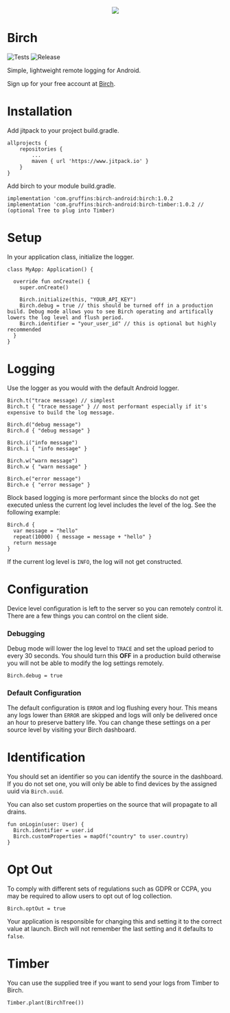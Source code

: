 <p align="center">
<img src="https://user-images.githubusercontent.com/381273/204187386-ec93e173-a6fa-40b1-8b74-c52a0c5048b3.png" />
</p>

# Birch
![Tests](https://github.com/gruffins/birch-android/actions/workflows/tests.yml/badge.svg)
![Release](https://jitpack.io/v/com.gruffins/birch-android.svg)

Simple, lightweight remote logging for Android.

Sign up for your free account at [Birch](https://birch.ryanfung.com).

# Installation

Add jitpack to your project build.gradle.
```
allprojects {
    repositories {
        ...
        maven { url 'https://www.jitpack.io' }
    }
}
```

Add birch to your module build.gradle.
```
implementation 'com.gruffins:birch-android:birch:1.0.2
implementation 'com.gruffins:birch-android:birch-timber:1.0.2 // (optional Tree to plug into Timber)
```

# Setup

In your application class, initialize the logger.
```
class MyApp: Application() {

  override fun onCreate() {
    super.onCreate()

    Birch.initialize(this, "YOUR_API_KEY")
    Birch.debug = true // this should be turned off in a production build. Debug mode allows you to see Birch operating and artifically lowers the log level and flush period.
    Birch.identifier = "your_user_id" // this is optional but highly recommended
  }
}
```
# Logging
Use the logger as you would with the default Android logger.

```
Birch.t("trace message) // simplest
Birch.t { "trace message" } // most performant especially if it's expensive to build the log message.

Birch.d("debug message")
Birch.d { "debug message" }

Birch.i("info message")
Birch.i { "info message" }

Birch.w("warn message")
Birch.w { "warn message" }

Birch.e("error message")
Birch.e { "error message" }
```

Block based logging is more performant since the blocks do not get executed unless the current log level includes the level of the log. See the following example:

```
Birch.d {
  var message = "hello"
  repeat(10000) { message = message + "hello" }
  return message
}
```

If the current log level is `INFO`, the log will not get constructed.

# Configuration
Device level configuration is left to the server so you can remotely control it. There are a few things you can control on the client side.

### Debugging
Debug mode will lower the log level to `TRACE` and set the upload period to every 30 seconds. You should turn this __OFF__ in a production build otherwise you will not be able to modify the log settings remotely.
```
Birch.debug = true
```

### Default Configuration

The default configuration is `ERROR` and log flushing every hour. This means any logs lower than `ERROR` are skipped and logs will only be delivered once an hour to preserve battery life. You can change these settings on a per source level by visiting your Birch dashboard.

# Identification
You should set an identifier so you can identify the source in the dashboard. If you do not set one, you will only be able to find devices by the assigned uuid via `Birch.uuid`.

You can also set custom properties on the source that will propagate to all drains.

```
fun onLogin(user: User) {
  Birch.identifier = user.id
  Birch.customProperties = mapOf("country" to user.country)
}
```

# Opt Out

To comply with different sets of regulations such as GDPR or CCPA, you may be required to allow users to opt out of log collection.

```
Birch.optOut = true
```

Your application is responsible for changing this and setting it to the correct value at launch. Birch will not remember the last setting and it defaults to `false`.

# Timber
You can use the supplied tree if you want to send your logs from Timber to Birch.

```
Timber.plant(BirchTree())
```
